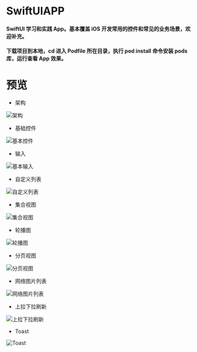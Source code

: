 # SwiftUIAPP
#### SwiftUI 学习和实践 App。基本覆盖 iOS 开发常用的控件和常见的业务场景，欢迎补充。
#### 下载项目到本地，cd 进入 Podfile 所在目录，执行 pod install 命令安装 pods 库，运行查看 App 效果。
# 预览
* 架构

![架构](Assets/全览.gif)
* 基础控件

![基本控件](Assets/基础控件.gif)
* 输入

![基本输入](Assets/输入.gif)
* 自定义列表

![自定义列表](Assets/自定义列表.gif)
* 集合视图

![集合视图](Assets/集合视图.gif)
* 轮播图

![轮播图](Assets/轮播图.gif)
* 分页视图

![分页视图](Assets/分页视图.gif)
* 网络图片列表

![网络图片列表](Assets/网络图片列表.gif)
* 上拉下拉刷新

![上拉下拉刷新](Assets/上拉下拉刷新.gif)
* Toast

![Toast](Assets/Toast.gif)
